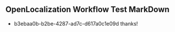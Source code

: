 ## OpenLocalization Workflow Test MarkDown
* b3ebaa0b-b2be-4287-ad7c-d617a0c1e09d thanks!

<!--HONumber=Jul16_HO4-->


